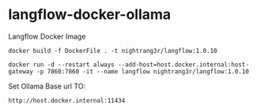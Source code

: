 # langflow-docker-ollama
Langflow Docker Image

```docker build -f DockerFile . -t nightrang3r/langflow:1.0.10```

```docker run -d --restart always --add-host=host.docker.internal:host-gateway -p 7860:7860 -it --name langflow nightrang3r/langflow:1.0.10```

Set Ollama Base url TO:

```http://host.docker.internal:11434```
